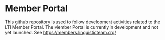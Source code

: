 # Member Portal
This github repository is used to follow development activities related to the LTI Member Portal. The Member Portal is currently in development and not yet launched. See https://members.linguisticteam.org/
